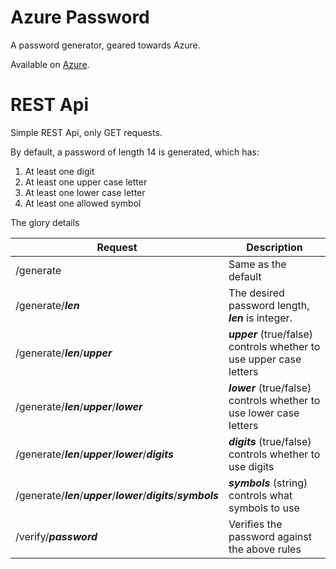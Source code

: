 # Azure Password
A password generator, geared towards Azure.

Available on [Azure](http://azurepassword.azurewebsites.net).

# REST Api
Simple REST Api, only GET requests.

By default, a password of length 14 is generated, which has:

1. At least one digit
2. At least one upper case letter
3. At least one lower case letter
4. At least one allowed symbol

The glory details

| Request        | Description  |
| -------------- |-------------|
| /generate  | Same as the default |
| /generate/**_len_** | The desired password length, **_len_** is integer. |
| /generate/**_len_**/**_upper_** | **_upper_** (true/false) controls whether to use upper case letters |
| /generate/**_len_**/**_upper_**/**_lower_** | **_lower_** (true/false) controls whether to use lower case letters |
| /generate/**_len_**/**_upper_**/**_lower_**/**_digits_** | **_digits_** (true/false) controls whether to use digits |
| /generate/**_len_**/**_upper_**/**_lower_**/**_digits_**/**_symbols_** | **_symbols_** (string) controls what symbols to use |
| /verify/**_password_** | Verifies the password against the above rules  |
